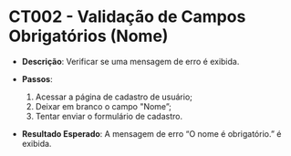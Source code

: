 # CT002 - Validação de Campos Obrigatórios (Nome)

- **Descrição**: Verificar se uma mensagem de erro é exibida.

- **Passos**:
    1. Acessar a página de cadastro de usuário;
    2. Deixar em branco o campo "Nome”;
    3. Tentar enviar o formulário de cadastro.

- **Resultado Esperado**: A mensagem de erro “O nome é obrigatório.” é exibida.